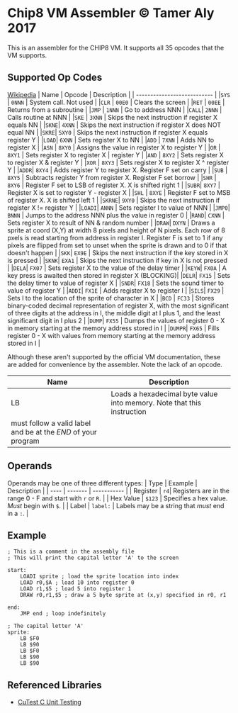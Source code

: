 # Chip8 VM Assembler &copy; Tamer Aly 2017

This is an assembler for the CHIP8 VM. It supports all 35 opcodes that the VM
supports.

## Supported Op Codes
[Wikipedia](https://en.wikipedia.org/wiki/CHIP-8#Virtual_machine_description)
| Name | Opcode | Description |
| --------------------------- |
|`SYS` | `0NNN` | System call. Not used |
|`CLR` | `00E0` | Clears the screen |
|`RET` | `00EE` | Returns from a subroutine |
|`JMP` | `1NNN` | Go to address NNN |
|`CALL`| `2NNN` | Calls routine at NNN |
|`SKE` | `3XNN` | Skips the next instruction if register X equals NN |
|`SKNE`| `4XNN` | Skips the next instruction if register X does NOT equal NN |
|`SKRE`| `5XY0` | Skips the next instruction if register X equals register Y |
|`LOAD`| `6XNN` | Sets register X to NN |
|`ADD` | `7XNN` | Adds NN to register X |
|`ASN` | `8XY0` | Assigns the value in register X to register Y |
|`OR`  | `8XY1` | Sets register X to register X \| register Y |
|`AND` | `8XY2` | Sets register X to register X & register Y |
|`XOR` | `8XY3` | Sets register X to register X ^ register Y |
|`ADDR`| `8XY4` | Adds register Y to register X. Register F set on carry |
|`SUB` | `8XY5` | Subtracts register Y from register X. Register F set borrow |
|`SHR` | `8XY6` | Register F set to LSB of register X. X is shifted right 1 |
|`SUBR`| `8XY7` | Register X is set to register Y - register X |
|`SHL` | `8XYE` | Register F set to MSB of register X. X is shifted left 1 |
|`SKRNE`| `9XY0` | Skips the next instruction if register X != register Y |
|`LOADI`| `ANNN` | Sets register I to value of NNN |
|`JMP0`| `BNNN` | Jumps to the address NNN plus the value in register 0 |
|`RAND`| `CXNN` | Sets register X to result of NN & random number |
|`DRAW`| `DXYN` | Draws a sprite at coord (X,Y) at width 8 pixels and height of
N pixels. Each row of 8 pxels is read starting from address in register I.
Register F is set to 1 if any pixels are flipped from set to unset when the
sprite is drawn and to 0 if that doesn't happen |
|`SKK`| `EX9E` | Skips the next instruction if the key stored in X is pressed |
|`SKNK`| `EXA1` | Skips the next instruction if key in X is not pressed |
|`DELA`| `FX07` | Sets register X to the value of the delay timer |
|`KEYW`| `FX0A` | A key press is awaited then stored in register X (BLOCKING)|
|`DELR`| `FX15` | Sets the delay timer to value of register X |
|`SNDR`| `FX18` | Sets the sound timer to value of register Y |
|`ADDI`| `FX1E` | Adds register X to register I |
|`SILS`| `FX29` | Sets I to the location of the sprite of character in X |
|`BCD` | `FC33` | Stores binary-coded decimal representation of register X, with
the most significant of three digits at the address in I, the middle digit at
I plus 1, and the least significant digit in I plus 2 |
|`DUMP`| `FX55` | Dumps the values of register 0 - X in memory starting at the
memory address stored in I |
|`DUMPR`| `FX65` | Fills register 0 - X with values from memory starting at the
memory address stored in I |

Although these aren't supported by the official VM documentation, these are
added for convenience by the assembler. Note the lack of an opcode.

| Name | Description |
| ---- | ----------- |
| LB   | Loads a hexadecimal byte value into memory. Note that this instruction
must follow a valid label and be at the _END_ of your program |

## Operands
Operands may be one of three different types:
| Type | Example | Description |
| ---- | ------- | ----------- |
| Register | `r4`| Registers are in the range 0 - F and start with `r` or `R`. |
| Hex Value | `$123` | Specifies a hex value. _Must_ begin with `$`. |
| Label | `label:` | Labels may be a string that _must_ end in a `:`. |

## Example
```
; This is a comment in the assembly file
; This will print the capital letter 'A' to the screen

start:
    LOADI sprite ; load the sprite location into index
    LOAD r0,$A ; load 10 into register 0
    LOAD r1,$5 ; load 5 into register 1
    DRAW r0,r1,$5 ; draw a 5 byte sprite at (x,y) specified in r0, r1
    
end:
    JMP end ; loop indefinitely

; The capital letter 'A'
sprite: 
    LB $F0
    LB $90
    LB $F0
    LB $90
    LB $90
```

## Referenced Libraries
* [CuTest C Unit Testing](http://cutest.sourceforge.net/)
